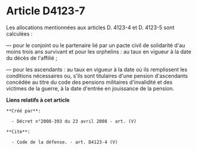 # Article D4123-7

Les allocations mentionnées aux articles D. 4123-4 et D. 4123-5 sont calculées : 

― pour le conjoint ou le partenaire lié par un pacte civil de solidarité d'au moins trois ans survivant et pour les
orphelins : au taux en vigueur à la date du décès de l'affilié ; 

― pour les ascendants : au taux en vigueur à la date où ils remplissent les conditions nécessaires ou, s'ils sont titulaires
d'une pension d'ascendants concédée au titre du code des pensions militaires d'invalidité et des victimes de la guerre, à la
date d'entrée en jouissance de la pension.

**Liens relatifs à cet article**

	**Créé par**:

	  - Décret n°2008-393 du 23 avril 2008 - art. (V)

	**Cite**:

	  - Code de la défense. - art. D4123-4 (V)
